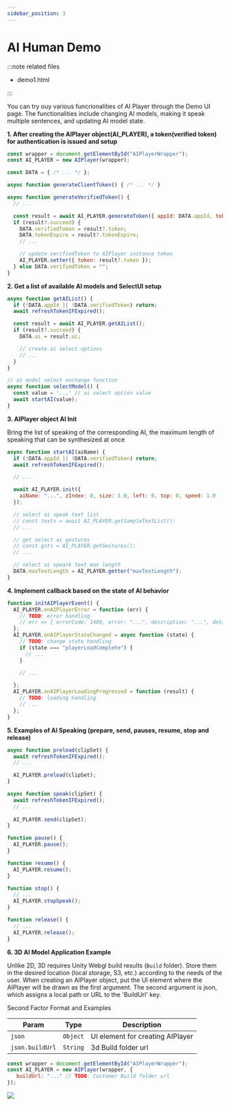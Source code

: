 ```yaml
---
sidebar_position: 3
---
```


# AI Human Demo
:::note related files

- demo1.html

:::

You can try ouy various funcrionalities of AI Player through the Demo UI page. The functionalities include changing AI models, making it speak multiple sentences, and updating AI model state.

**1. After creating the AIPlayer object(AI_PLAYER), a token(verified token) for authentication is issued and setup**

```javascript
const wrapper = document.getElementById("AIPlayerWrapper");
const AI_PLAYER = new AIPlayer(wrapper);

const DATA = { /* ... */ };

async function generateClientToken() { /* ... */ }

async function generateVerifiedToken() {
  // ...

  const result = await AI_PLAYER.generateToken({ appId: DATA.appId, token: DATA.clientToken });
  if (result?.succeed) {
    DATA.verifiedToken = result?.token;
    DATA.tokenExpire = result?.tokenExpire;
    // ...

    // update verifiedToken to AIPlayer instance token
    AI_PLAYER.setter({ token: result?.token });
  } else DATA.verifiedToken = "";
}
```

**2. Get a list of available AI models and SelectUI setup**

```javascript
async function getAIList() {
  if (!DATA.appId || !DATA.verifiedToken) return;
  await refreshTokenIFExpired();

  const result = await AI_PLAYER.getAIList();
  if (result?.succeed) {
    DATA.ai = result.ai;

    // create ai select options
    // ...
  }
}

// ai model select onchange function
async function selectModel() {
  const value = '...' // ai select option value
  await startAI(value);
}
```

**3. AIPlayer object AI Init**

Bring the list of speaking of the corresponding AI, the maximum length of speaking that can be synthesized at once

```javascript
async function startAI(aiName) {
  if (!DATA.appId || !DATA.verifiedToken) return;
  await refreshTokenIFExpired();

  // ...

  await AI_PLAYER.init({
    aiName: "...", zIndex: 0, size: 1.0, left: 0, top: 0, speed: 1.0
  });

  // select ai speak text list
  // const texts = await AI_PLAYER.getSampleTextList();
  // ...

  // get select ai gestures
  // const gsts = AI_PLAYER.getGestures();
  // ...

  // select ai speark text max length
  DATA.maxTextLength = AI_PLAYER.getter("maxTextLength");
}
```

**4. Implement callback based on the state of AI behavior**

```javascript
function initAIPlayerEvent() {
  AI_PLAYER.onAIPlayerError = function (err) {
    // TODO: error handling
    // err => { errorCode: 1400, error: "...", description: "...", detail: "..." }
  };
  AI_PLAYER.onAIPlayerStateChanged = async function (state) {
    // TODO: change state handling
    if (state === "playerLoadComplete") {
      // ...
    }

    // ...

  };
  AI_PLAYER.onAIPlayerLoadingProgressed = function (result) {
    // TODO: loading handling
    // ...
  };
}
```

**5. Examples of AI Speaking (prepare, send, pauses, resume, stop and release)**

```javascript
async function preload(clipSet) {
  await refreshTokenIFExpired();
  // ...

  AI_PLAYER.preload(clipSet);
}

async function speak(clipSet) {
  await refreshTokenIFExpired();
  // ...
  
  AI_PLAYER.send(clipSet);
}

function pause() {
  AI_PLAYER.pause();
}

function resume() {
  AI_PLAYER.resume();
}

function stop() {
  // ...
  AI_PLAYER.stopSpeak();
}

function release() {
  // ...
  AI_PLAYER.release();
}
```

**6. 3D AI Model Application Example**

Unlike 2D, 3D requires Unity Webgl build results (`Build` folder). Store them in the desired location (local storage, S3, etc.) according to the needs of the user. When creating an AIPlayer object, put the UI element where the AIPlayer will be drawn as the first argument. The second argument is json, which assigns a local path or URL to the 'BuildUrl' key.

Second Factor Format and Examples

| Param            | Type     | Description                          |
| ---------------- | -------- | ------------------------------------ |
| `json`           | `Object` | UI element for creating AIPlayer
| `json.buildUrl`  | `String` | 3d Build folder url

```javascript
const wrapper = document.getElementById("AIPlayerWrapper");
const AI_PLAYER = new AIPlayer(wrapper, {
   buildUrl: "..." // TODO: Customer Build folder url
});
```

<img src="/img/aihuman/web/sdk_demo_02.png" />
